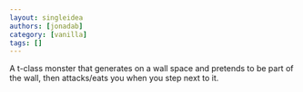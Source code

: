 ```yaml
---
layout: singleidea
authors: [jonadab]
category: [vanilla]
tags: []
---
```

A t-class monster that generates on a wall space and pretends to be part of the wall, then attacks/eats you when you step next to it.
